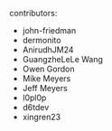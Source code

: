 contributors:
* john-friedman
* dermonito
* AnirudhJM24
* GuangzheLeLe Wang
* Owen Gordon
* Mike Meyers
* Jeff Meyers
* l0pl0p
* d6tdev
* xingren23